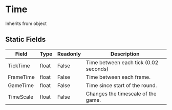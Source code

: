 # Time
Inherits from object
## Static Fields
|Field|Type|Readonly|Description|
|---|---|---|---|
|TickTime|float|False|Time between each tick (0.02 seconds)|
|FrameTime|float|False|Time between each frame.|
|GameTime|float|False|Time since start of the round.|
|TimeScale|float|False|Changes the timescale of the game.|
